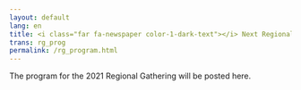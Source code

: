 ```yaml
---
layout: default
lang: en
title: <i class="far fa-newspaper color-1-dark-text"></i> Next Regional Gathering Program
trans: rg_prog
permalink: /rg_program.html
---
```

The program for the 2021 Regional Gathering will be posted here.

